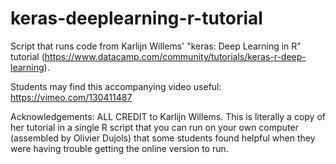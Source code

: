# keras-deeplearning-r-tutorial
Script that runs code from Karlijn Willems' "keras: Deep Learning in R" tutorial (https://www.datacamp.com/community/tutorials/keras-r-deep-learning). 

Students may find this accompanying video useful: https://vimeo.com/130411487

Acknowledgements: ALL CREDIT to Karlijn Willems. This is literally a copy of her tutorial in a single R script that you can run on your own computer (assembled by Olivier Dujols) that some students found helpful when they were having trouble getting the online version to run.

